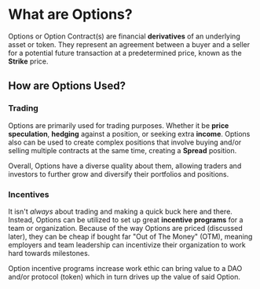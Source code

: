 # What are Options?

Options or Option Contract(s) are financial **derivatives** of an underlying asset or token. They represent an agreement between a buyer and a seller for a potential future transaction at a predetermined price, known as the **Strike** price.

## How are Options Used?

### Trading

Options are primarily used for trading purposes. Whether it be **price speculation**, **hedging** against a position, or seeking extra **income**. Options also can be used to create complex positions that involve buying and/or selling multiple contracts at the same time, creating a **Spread** position. 

Overall, Options have a diverse quality about them, allowing traders and investors to further grow and diversify their portfolios and positions. 

### Incentives

It isn't *always* about trading and making a quick buck here and there. Instead, Options can be utilized to set up great **incentive programs** for a team or organization. Because of the way Options are priced (discussed later), they can be cheap if bought far "Out of The Money" (OTM), meaning employers and team leadership can incentivize their organization to work hard towards milestones. 

Option incentive programs increase work ethic can bring value to a DAO and/or protocol (token) which in turn drives up the value of said Option. 